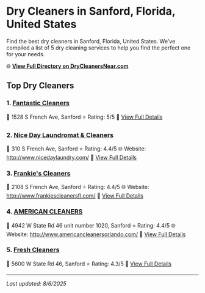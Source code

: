 # Dry Cleaners in Sanford, Florida, United States

Find the best dry cleaners in Sanford, Florida, United States. We've compiled a list of 5 dry cleaning services to help you find the perfect one for your needs.

🌐 **[View Full Directory on DryCleanersNear.com](https://drycleanersnear.com/city/US/Florida/Sanford)**

## Top Dry Cleaners

### 1. [Fantastic Cleaners](https://drycleanersnear.com/dryCleaner/68858870aef64230e206b094/fantastic-cleaners)
📍 1528 S French Ave, Sanford
⭐ Rating: 5/5
🔗 [View Full Details](https://drycleanersnear.com/dryCleaner/68858870aef64230e206b094/fantastic-cleaners)

### 2. [Nice Day Laundromat & Cleaners](https://drycleanersnear.com/dryCleaner/68858832aef64230e206adbc/nice-day-laundromat-cleaners)
📍 310 S French Ave, Sanford
⭐ Rating: 4.4/5
🌐 Website: http://www.nicedaylaundry.com/
🔗 [View Full Details](https://drycleanersnear.com/dryCleaner/68858832aef64230e206adbc/nice-day-laundromat-cleaners)

### 3. [Frankie's Cleaners](https://drycleanersnear.com/dryCleaner/68858855aef64230e206afd6/frankie-s-cleaners)
📍 2108 S French Ave, Sanford
⭐ Rating: 4.4/5
🌐 Website: http://www.frankiescleanersfl.com/
🔗 [View Full Details](https://drycleanersnear.com/dryCleaner/68858855aef64230e206afd6/frankie-s-cleaners)

### 4. [AMERICAN CLEANERS](https://drycleanersnear.com/dryCleaner/6885887aaef64230e206b0ee/american-cleaners)
📍 4942 W State Rd 46 unit number 1020, Sanford
⭐ Rating: 4.4/5
🌐 Website: http://www.americancleanersorlando.com/
🔗 [View Full Details](https://drycleanersnear.com/dryCleaner/6885887aaef64230e206b0ee/american-cleaners)

### 5. [Fresh Cleaners](https://drycleanersnear.com/dryCleaner/6885888aaef64230e206b179/fresh-cleaners)
📍 5600 W State Rd 46, Sanford
⭐ Rating: 4.3/5
🔗 [View Full Details](https://drycleanersnear.com/dryCleaner/6885888aaef64230e206b179/fresh-cleaners)


---

*Last updated: 8/6/2025*
